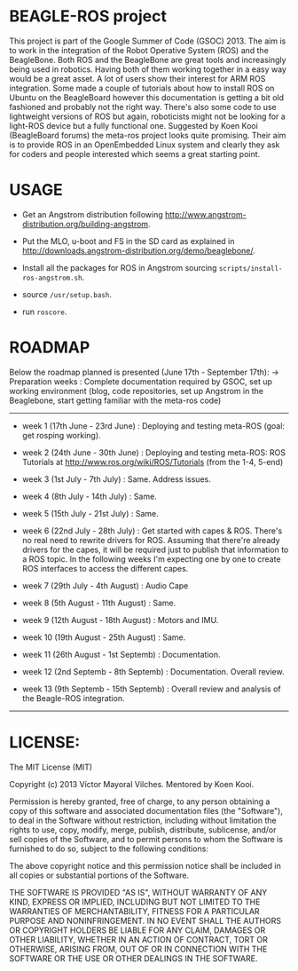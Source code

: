 BEAGLE-ROS project
==================

This project is part of the Google Summer of Code (GSOC) 2013.
The aim is to work in the integration of the Robot Operative System (ROS) and the BeagleBone. Both ROS and the BeagleBone are great tools and increasingly being used in robotics. Having both of them working together in a easy way would be a great asset. A lot of users show their interest for ARM ROS integration. Some made a couple of tutorials about how to install ROS on Ubuntu on the BeagleBoard however this documentation is getting a bit old fashioned and probably not the right way. There's also some code to use lightweight versions of ROS but again, roboticists might not be looking for a light-ROS device but a fully functional one.
Suggested by Koen Kooi (BeagleBoard forums) the meta-ros project looks quite promising. Their aim is to provide ROS in an OpenEmbedded Linux system and clearly they ask for coders and people interested which seems a great starting point.

USAGE
=====

* Get an Angstrom distribution following http://www.angstrom-distribution.org/building-angstrom.

* Put the MLO, u-boot and FS in the SD card as explained in http://downloads.angstrom-distribution.org/demo/beaglebone/.

* Install all the packages for ROS in Angstrom sourcing `scripts/install-ros-angstrom.sh`.

* source `/usr/setup.bash`.

* run `roscore`.



ROADMAP
=======

Below the roadmap planned is presented (June 17th - September 17th):
-> Preparation weeks                    : Complete documentation required by GSOC, set up working environment (blog, code repositories, set up Angstrom in the Beaglebone, start getting familiar with the meta-ros code)

---------------

* week 1 (17th June - 23rd June)       : Deploying and testing meta-ROS (goal: get rosping working).

* week 2 (24th June - 30th June)       : Deploying and testing meta-ROS: ROS Tutorials at http://www.ros.org/wiki/ROS/Tutorials  (from the 1-4, 5-end)

* week 3 (1st July - 7th July)         : Same. Address issues.

* week 4 (8th July - 14th July)        : Same.

* week 5 (15th July - 21st July)       : Same.

* week 6 (22nd July - 28th July)       : Get started with capes & ROS. There's no real need to rewrite drivers for ROS. Assuming that there're already drivers for the capes, it will be required just to publish that information to a ROS topic. In the following weeks I'm expecting one by one to create ROS interfaces to access the different capes.

* week 7 (29th July - 4th August)      : Audio Cape

* week 8 (5th August - 11th August)    : Same.

* week 9 (12th August - 18th August)   : Motors and IMU.

* week 10 (19th August - 25th August)  : Same. 

* week 11 (26th August - 1st Septemb)  : Documentation.

* week 12 (2nd Septemb - 8th Septemb)  : Documentation. Overall review. 

* week 13 (9th Septemb - 15th Septemb) : Overall review and analysis of the Beagle-ROS integration. 

---------

    

LICENSE:
=======

The MIT License (MIT)

Copyright (c) 2013 Víctor Mayoral Vilches.
Mentored by Koen Kooi.

Permission is hereby granted, free of charge, to any person obtaining a copy
of this software and associated documentation files (the "Software"), to deal
in the Software without restriction, including without limitation the rights
to use, copy, modify, merge, publish, distribute, sublicense, and/or sell
copies of the Software, and to permit persons to whom the Software is
furnished to do so, subject to the following conditions:

The above copyright notice and this permission notice shall be included in
all copies or substantial portions of the Software.

THE SOFTWARE IS PROVIDED "AS IS", WITHOUT WARRANTY OF ANY KIND, EXPRESS OR
IMPLIED, INCLUDING BUT NOT LIMITED TO THE WARRANTIES OF MERCHANTABILITY,
FITNESS FOR A PARTICULAR PURPOSE AND NONINFRINGEMENT. IN NO EVENT SHALL THE
AUTHORS OR COPYRIGHT HOLDERS BE LIABLE FOR ANY CLAIM, DAMAGES OR OTHER
LIABILITY, WHETHER IN AN ACTION OF CONTRACT, TORT OR OTHERWISE, ARISING FROM,
OUT OF OR IN CONNECTION WITH THE SOFTWARE OR THE USE OR OTHER DEALINGS IN
THE SOFTWARE.
